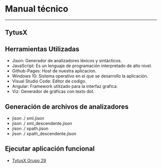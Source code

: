 # Manual técnico
---

## TytusX

## Herramientas Utilizadas

- Jison: Generador de analizadores léxicos y sintácticos.
- JavaScript: Es un lenguaje de programación interpretado de alto nivel.
- Github-Pages: Host de nuestra aplicacion.
- Windows 10: Sistema operativo en el que se desarrollo la aplicación.
- Visual Studio Code: Editor de codigo.
- Angular: Framework utilizado para la interfaz grafica.
- Viz: Generador de gráficas con texto dot.

## Generación de archivos de analizadores

- jison ./ xml.jison
- jison ./ xml_descendente.jison
- jison ./ xpath.jison
- jison ./ xpath_descendente.jison

## Ejecutar aplicación funcional

- [TytusX Grupo 29](https://tytusdb.github.io/tytusx/20211SVAC/G29/)